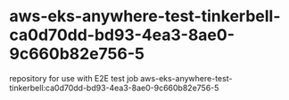 # aws-eks-anywhere-test-tinkerbell-ca0d70dd-bd93-4ea3-8ae0-9c660b82e756-5
repository for use with E2E test job aws-eks-anywhere-test-tinkerbell:ca0d70dd-bd93-4ea3-8ae0-9c660b82e756-5
